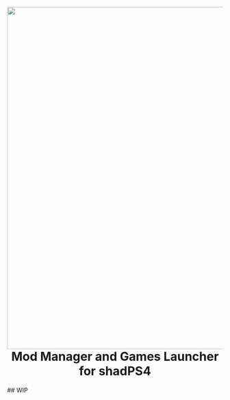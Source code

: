 <h1 align="center">
  <br>
  <a href="https://github.com/sindre-gangeskar/shadps4-mm"><img src="https://github.com/sindre-gangeskar/shadps4-mm/blob/master/.github/shadps4-alchemist.jpg" width="800"></a>
  <br>
  <b>Mod Manager and Games Launcher for shadPS4</b>
  <br>
</h1>
## WIP
